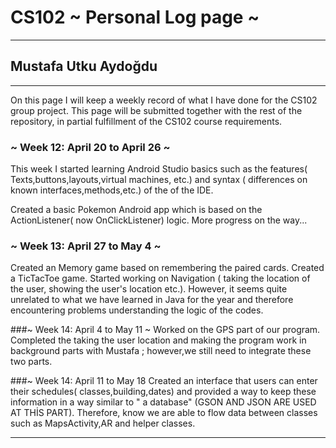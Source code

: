 # CS102 ~ Personal Log page ~
****
## Mustafa Utku Aydoğdu
****

On this page I will keep a weekly record of what I have done for the CS102 group project. This page will be submitted together with the rest of the repository, in partial fulfillment of the CS102 course requirements.

### ~  Week 12: April 20 to April 26  ~
This week I started learning Android Studio basics such as the features( Texts,buttons,layouts,virtual machines, etc.) and syntax ( differences on known interfaces,methods,etc.) of the of the IDE.

Created a basic Pokemon Android app which is based on the ActionListener( now OnClickListener) logic. More progress on the way...




### ~  Week 13: April 27 to May 4 ~
Created an Memory game based on remembering the paired cards.
Created a TicTacToe game.
Started working on Navigation ( taking the location of the user, showing the user's location etc.). However, it seems quite unrelated to what we have learned in Java for the year and therefore encountering problems understanding the logic of the codes.

###~  Week 14: April 4 to May 11 ~
Worked on the GPS part of our program. Completed the taking the user location and making the program work in background parts with Mustafa ; however,we still need to integrate these two parts. 

###~  Week 14: April 11 to May 18
Created an interface that users can enter their schedules( classes,building,dates) and provided a way to keep these information in a way similar to " a database" (GSON AND JSON ARE USED AT THİS PART). Therefore, know we are able to flow data between classes such as MapsActivity,AR and helper classes. 

****
